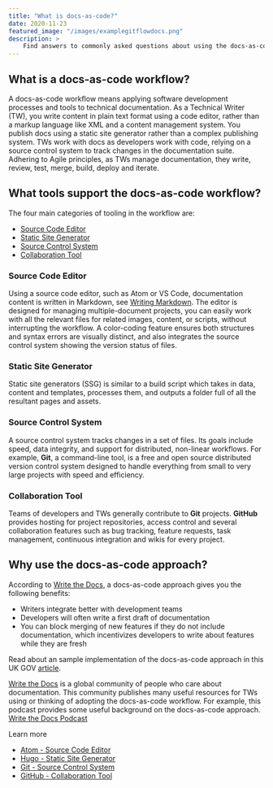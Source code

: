 ```yaml
---
title: "What is docs-as-code?"
date: 2020-11-23
featured_image: "/images/examplegitflowdocs.png"
description: >
    Find answers to commonly asked questions about using the docs-as-code workflow.
---
```


## What is a docs-as-code workflow?

A docs-as-code workflow means applying software development processes and tools to technical documentation. As a Technical Writer (TW), you write content in plain text format using a code editor, rather than a markup language like XML and a content management system. You publish docs using a static site generator rather than a complex publishing system. TWs work with docs as developers work with code, relying on a source control system to track changes in the documentation suite. Adhering to Agile principles, as TWs manage documentation, they write, review, test, merge, build, deploy and iterate.

## What tools support the docs-as-code workflow?

The four main categories of tooling in the workflow are:

* [Source Code Editor](#source-code-editor)
* [Static Site Generator](#static-site-generator)
* [Source Control System](#source-control-system)
* [Collaboration Tool](#collaboration-tool)

### Source Code Editor

Using a source code editor, such as Atom or VS Code, documentation content is written in Markdown, see [Writing Markdown](/docs/contribution_guidelines/writing_markdown/). The editor is designed for managing multiple-document projects, you can easily work with all the relevant files for related images, content, or scripts, without interrupting the workflow. A color-coding feature  ensures both structures and syntax errors are visually distinct, and also integrates the source control system showing the version status of files.

### Static Site Generator

Static site generators (SSG) is similar to a build script which takes in data, content and templates, processes them, and outputs a folder full of all the resultant pages and assets.

### Source Control System

A source control system tracks changes in a set of files. Its goals include speed, data integrity, and support for distributed, non-linear workflows. For example, **Git**, a command-line tool, is a free and open source distributed version control system designed to handle everything from small to very large projects with speed and efficiency.

### Collaboration Tool

Teams of developers and TWs generally contribute to **Git** projects. **GitHub** provides hosting for project repositories, access control and several collaboration features such as bug tracking, feature requests, task management, continuous integration and wikis for every project.  

## Why use the docs-as-code approach?

According to [Write the Docs](https://www.writethedocs.org/), a docs-as-code approach gives you the following benefits:

* Writers integrate better with development teams
* Developers will often write a first draft of documentation
* You can block merging of new features if they do not include documentation, which incentivizes developers to write about features while they are fresh

Read about an sample implementation of the docs-as-code approach in this UK GOV [article](https://technology.blog.gov.uk/2017/08/25/why-we-use-a-docs-as-code-approach-for-technical-documentation/#:~:text=Docs%20as%20code%20means%20applying,and%20a%20content%20management%20system.).

[Write the Docs](https://www.writethedocs.org/) is a global community of people who care about documentation. This community publishes many useful resources for TWs using or thinking of adopting the docs-as-code workflow. For example, this podcast provides some useful background on the docs-as-code approach. [Write the Docs Podcast](https://podcast.writethedocs.org/2017/03/05/episode-4-continuous-integration-and-docs-like-code/)

Learn more

* [Atom - Source Code Editor](https://atom.io/)
* [Hugo - Static Site Generator](https://gohugo.io/)
* [Git - Source Control System](https://git-scm.com/)
* [GitHub - Collaboration Tool](https://en.wikipedia.org/wiki/GitHub)
